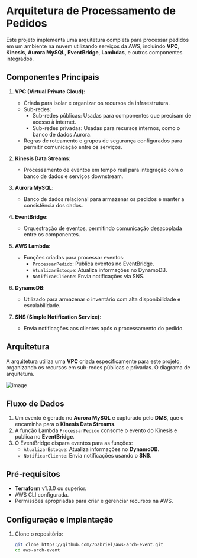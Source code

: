 # Arquitetura de Processamento de Pedidos

Este projeto implementa uma arquitetura completa para processar pedidos em um ambiente na nuvem utilizando serviços da AWS, incluindo **VPC**, **Kinesis**, **Aurora MySQL**, **EventBridge**, **Lambdas**, e outros componentes integrados.

## Componentes Principais

1. **VPC (Virtual Private Cloud)**:
   - Criada para isolar e organizar os recursos da infraestrutura.
   - Sub-redes:
     - Sub-redes públicas: Usadas para componentes que precisam de acesso à internet.
     - Sub-redes privadas: Usadas para recursos internos, como o banco de dados Aurora.
   - Regras de roteamento e grupos de segurança configurados para permitir comunicação entre os serviços.

2. **Kinesis Data Streams**:
   - Processamento de eventos em tempo real para integração com o banco de dados e serviços downstream.

3. **Aurora MySQL**:
   - Banco de dados relacional para armazenar os pedidos e manter a consistência dos dados.

4. **EventBridge**:
   - Orquestração de eventos, permitindo comunicação desacoplada entre os componentes.

5. **AWS Lambda**:
   - Funções criadas para processar eventos:
     - `ProcessarPedido`: Publica eventos no EventBridge.
     - `AtualizarEstoque`: Atualiza informações no DynamoDB.
     - `NotificarCliente`: Envia notificações via SNS.

6. **DynamoDB**:
   - Utilizado para armazenar o inventário com alta disponibilidade e escalabilidade.

7. **SNS (Simple Notification Service)**:
   - Envia notificações aos clientes após o processamento do pedido.

## Arquitetura

A arquitetura utiliza uma **VPC** criada especificamente para este projeto, organizando os recursos em sub-redes públicas e privadas. O diagrama de arquitetura.

![image](https://github.com/user-attachments/assets/6818b21b-6656-4414-83e7-b51a71379616)


## Fluxo de Dados

1. Um evento é gerado no **Aurora MySQL** e capturado pelo **DMS**, que o encaminha para o **Kinesis Data Streams**.
2. A função Lambda `ProcessarPedido` consome o evento do Kinesis e publica no **EventBridge**.
3. O EventBridge dispara eventos para as funções:
   - `AtualizarEstoque`: Atualiza informações no **DynamoDB**.
   - `NotificarCliente`: Envia notificações usando o **SNS**.

## Pré-requisitos

- **Terraform** v1.3.0 ou superior.
- AWS CLI configurada.
- Permissões apropriadas para criar e gerenciar recursos na AWS.

## Configuração e Implantação

1. Clone o repositório:
   ```bash
   git clone https://github.com/7Gabriel/aws-arch-event.git
   cd aws-arch-event
